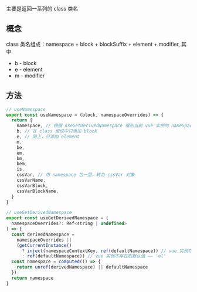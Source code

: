 主要是返回一系列的 class 类名

## 概念

class 类名组成：namespace + block + blockSuffix + element + modifier, 其中
- b - block
- e - element
- m - modifier

## 方法

```js
// useNamespace
export const useNamespace = (block, namespaceOverrides) => {
  return {
    namespace, // 根据 useGetDerivedNamespace 得到当前 vue 实例的 nameSpace,
    b, // 在 class 组成中只添加 block
    e, // 同上，只添加 element
    m,
    be,
    em,
    bm,
    bem,
    is,
    cssVar, // 用 namespace 包一层，转为 cssVar 对象
    cssVarName,
    cssVarBlock,
    cssVarBlockName,
  }
}
```

```js
// useGetDerivedNamespace
export const useGetDerivedNamespace = (
  namespaceOverrides?: Ref<string | undefined>
) => {
  const derivedNamespace =
    namespaceOverrides ||
    (getCurrentInstance()
      ? inject(namespaceContextKey, ref(defaultNamespace)) // vue 实例存在则注入 namespace 变量
      : ref(defaultNamespace)) // vue 实例不存在取默认值 —— 'el'
  const namespace = computed(() => {
    return unref(derivedNamespace) || defaultNamespace
  })
  return namespace
}
```
